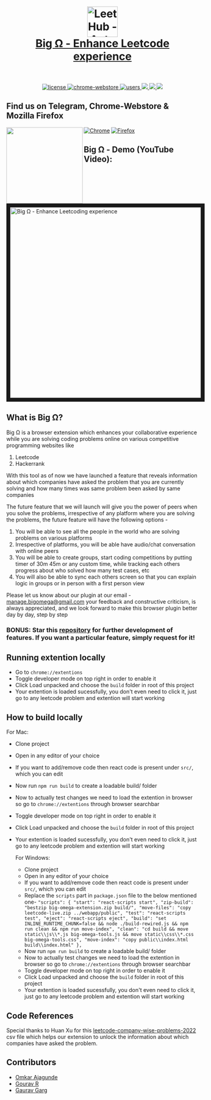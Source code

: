 <h1 align="center">
  <a href="https://standardjs.com"><img src="https://github.com/codedecks-in/Big-Omega-Extension/blob/main/public/logo128.png" alt="LeetHub - Automatically sync your code to GitHub." width="80"></a>
  <br>
  <a href="https://chrome.google.com/webstore/detail/big-%CF%89-enhance-leetcoding/hfjfkofmpdgbfpkgnknikojbpljnkfkf">Big Ω - Enhance Leetcode experience
  <br>
  <br>
</h1>

<p align="center">
  <a href="./LICENSE">
    <img src="https://img.shields.io/badge/license-MIT-blue.svg" alt="license"/>
  </a>
  <a href="https://chrome.google.com/webstore/detail/big-%CF%89-enhance-leetcoding/hfjfkofmpdgbfpkgnknikojbpljnkfkf">
    <img src="https://img.shields.io/chrome-web-store/v/hfjfkofmpdgbfpkgnknikojbpljnkfkf.svg" alt="chrome-webstore"/>
  </a>
  <a href="https://chrome.google.com/webstore/detail/big-%CF%89-enhance-leetcoding/hfjfkofmpdgbfpkgnknikojbpljnkfkf">
    <img src="https://img.shields.io/chrome-web-store/d/hfjfkofmpdgbfpkgnknikojbpljnkfkf.svg" alt="users">
  </a>
  <a href="https://github.com/codedecks-in/Big-Omega-Extension/graphs/contributors" alt="Contributors">
    <img src="https://img.shields.io/github/contributors/codedecks-in/Big-Omega-Extension" />
  </a>
  <a href="https://github.com/codedecks-in/Big-Omega-Extension/issues" alt="Contributors">
    <img src="https://img.shields.io/badge/contributions-welcome-brightgreen.svg?style=flat" />
  </a>
  <a href="https://code.publiclab.org#r=all" alt="Contributors">
    <img src="http://img.shields.io/badge/first--timers--only-friendly-blue.svg?style=flat-square" />
  </a>
</p>

<h2>Find us on Telegram, Chrome-Webstore & Mozilla Firefox</h2>

<a href="https://t.me/codecks"><img align="left" height=200 src="https://media.giphy.com/media/wlR4kWTnwEyY8RwHKM/giphy.gif"></a>
[![Chrome](https://user-images.githubusercontent.com/53124886/111952712-34f12300-8aee-11eb-9fdd-ad579a1eb235.png)](https://chrome.google.com/webstore/detail/big-%CF%89-enhance-leetcoding/hfjfkofmpdgbfpkgnknikojbpljnkfkf) [![Firefox](https://user-images.githubusercontent.com/53124886/126341427-4a4e57aa-767a-467e-83d2-b31fa3564441.png)](https://addons.mozilla.org/en-US/firefox/addon/big-omega-extension/)

## Big Ω - Demo (YouTube Video):
<a href="http://www.youtube.com/watch?feature=player_embedded&v=IhRoe7p1V-I
" target="_blank"><img src="https://github.com/codedecks-in/Big-Omega-Extension/blob/main/public/big-omega.png" 
alt="Big Ω - Enhance Leetcoding experience" height="500" border="10" /></a>

## What is Big Ω?
Big Ω is a browser extension which enhances your collaborative experience while you are solving coding problems online on various competitive programming websites like 

1. Leetcode
2. Hackerrank

With this tool as of now we have launched a feature that reveals information about which companies have asked the problem that you are currently solving and how many times was same problem been asked by same companies

The future feature that we will launch will give you the power of peers when you solve the problems, irrespective of any platform where you are solving the problems, the future feature will have the following options - 

1. You will be able to see all the people in the world who are solving problems on various platforms
2. Irrespective of platforms, you will be able have audio/chat conversation with online peers
3. You will be able to create groups, start coding competitions by putting timer of 30m 45m or any custom time, while tracking each others progress about who solved how many test cases, etc
4. You will also be able to sync each others screen so that you can explain logic in groups or in person with a first person view

Please let us know about our plugin at our email - manage.bigomega@gmail.com
your feedback and constructive criticism, is always appreciated, and we look forward to make this browser plugin better day by day, step by step
  
### BONUS: Star this [repository](https://github.com/codedecks-in/Big-Omega-Extension/) for further development of features. If you want a particular feature, simply request for it!

## Running extention locally
- Go to `chrome://extentions`
- Toggle developer mode on top right in order to enable it
- Click Load unpacked and choose the `build` folder in root of this project
- Your extention is loaded sucessfully, you don't even need to click it, just go to any leetcode problem and extention will start working

## How to build locally
  For Mac:
- Clone project
- Open in any editor of your choice
- If you want to add/remove code then react code is present under `src/`, which you can edit
- Now run `npm run build` to create a loadable build/ folder
- Now to actually test changes we need to load the extention in browser so go to `chrome://extentions` through browser searchbar
- Toggle developer mode on top right in order to enable it
- Click Load unpacked and choose the `build` folder in root of this project
- Your extention is loaded sucessfully, you don't even need to click it, just go to any leetcode problem and extention will start working
  
  For Windows: 
  - Clone project
  - Open in any editor of your choice
  - If you want to add/remove code then react code is present under `src/`, which you can edit
  - Replace the `scripts` part in `package.json` file to the below mentioned one-
        `"scripts": {
          "start": "react-scripts start",
          "zip-build": "bestzip big-omega-extension.zip build/",
          "move-files": "copy leetcode-live.zip ../webapp/public",
          "test": "react-scripts test",
          "eject": "react-scripts eject",
          "build": "set INLINE_RUNTIME_CHUNK=false && node ./build-rewired.js && npm run clean && npm run move-index",
          "clean": "cd build && move static\\js\\*.js big-omega-tools.js && move static\\css\\*.css big-omega-tools.css",
          "move-index": "copy public\\index.html build\\index.html"
        },`
  - Now run `npm run build` to create a loadable build/ folder
  - Now to actually test changes we need to load the extention in browser so go to `chrome://extentions` through browser searchbar
  - Toggle developer mode on top right in order to enable it
  - Click Load unpacked and choose the `build` folder in root of this project
  - Your extention is loaded sucessfully, you don't even need to click it, just go to any leetcode problem and extention will start working

## Code References
Special thanks to Huan Xu for this [leetcode-company-wise-problems-2022](https://github.com/hxu296/leetcode-company-wise-problems-2022/blob/main/data/leetcode_problems_and_companies.csv) csv file which helps our extension to unlock the information about which companies have asked the problem.

## Contributors
- [Omkar Ajagunde](https://www.linkedin.com/in/omkarajagunde/)
- [Gourav R](https://www.linkedin.com/in/grusiya/)
- [Gaurav Garg](https://www.linkedin.com/in/gaurav-garg-339518141/)
